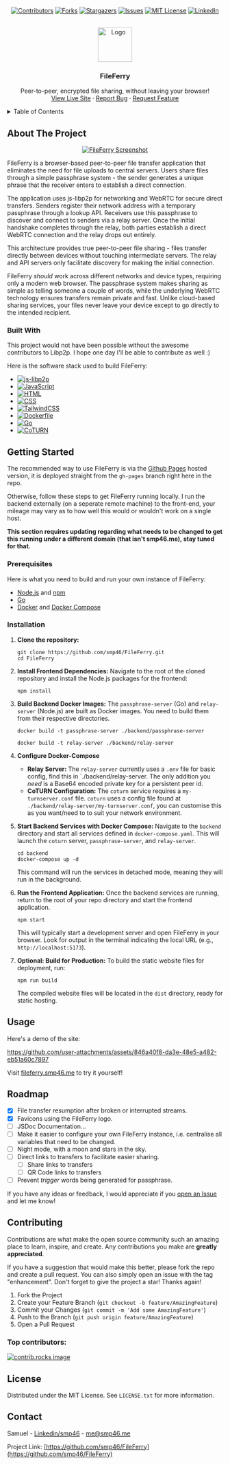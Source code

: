 <a id="readme-top"></a>

<div align="center">

[![Contributors][contributors-shield]][contributors-url]
[![Forks][forks-shield]][forks-url]
[![Stargazers][stars-shield]][stars-url]
[![Issues][issues-shield]][issues-url]
[![MIT License][license-shield]][license-url]
[![LinkedIn][linkedin-shield]][linkedin-url]

</div>



<!-- PROJECT LOGO -->
<br />
<div align="center">
  <a href="https://github.com/smp46/FileFerry">
    <img src="public/favicon/favicon-96x96.png" alt="Logo" width="80" height="80">
  </a>

  <h3 align="center">FileFerry</h3>

  <p align="center">
    Peer-to-peer, encrypted file sharing, without leaving your browser!
    <br />
    <a href="https://fileferry.smp46.me">View Live Site</a>
    &middot;
    <a href="https://github.com/smp46/FileFerry/issues/new?labels=bug&template=bug-report---.md">Report Bug</a>
    &middot;
    <a href="https://github.com/smp46/FileFerry/issues/new?labels=enhancement&template=feature-request---.md">Request Feature</a>
  </p>
</div>



<!-- TABLE OF CONTENTS -->
<details>
  <summary>Table of Contents</summary>
  <ol>
    <li>
      <a href="#about-the-project">About The Project</a>
      <ul>
        <li><a href="#built-with">Built With</a></li>
      </ul>
    </li>
    <li>
      <a href="#getting-started">Getting Started</a>
      <ul>
        <li><a href="#prerequisites">Prerequisites</a></li>
        <li><a href="#installation">Installation</a></li>
      </ul>
    </li>
    <li><a href="#usage">Usage</a></li>
    <li><a href="#roadmap">Roadmap</a></li>
    <li><a href="#contributing">Contributing</a></li>
    <li><a href="#license">License</a></li>
    <li><a href="#contact">Contact</a></li>
  </ol>
</details>



<!-- ABOUT THE PROJECT -->
## About The Project

<div align="center">
	
[![FileFerry Screenshot][product-screenshot]](https://fileferry.smp46.me)

</div>

FileFerry is a browser-based peer-to-peer file transfer application that eliminates the need for file uploads to central servers. Users share files through a simple passphrase system - the sender generates a unique phrase that the receiver enters to establish a direct connection.

The application uses js-libp2p for networking and WebRTC for secure direct transfers. Senders register their network address with a temporary passphrase through a lookup API. Receivers use this passphrase to discover and connect to senders via a relay server. Once the initial handshake completes through the relay, both parties establish a direct WebRTC connection and the relay drops out entirely.

This architecture provides true peer-to-peer file sharing - files transfer directly between devices without touching intermediate servers. The relay and API servers only facilitate discovery for making the initial connection.

FileFerry *should* work across different networks and device types, requiring only a modern web browser. The passphrase system makes sharing as simple as telling someone a couple of words, while the underlying WebRTC technology ensures transfers remain private and fast. Unlike cloud-based sharing services, your files never leave your device except to go directly to the intended recipient.





### Built With

This project would not have been possible without the awesome contributors to Libp2p. I hope one day I'll be able to contribute as well :)

 Here is the software stack used to build FileFerry:

-   [![js-libp2p][js-libp2p]][js-libp2p-url]
-   [![JavaScript][JavaScript]][JavaScript-url]
-   [![HTML][HTML]][HTML-url]
-   [![CSS][CSS]][CSS-url]
-   [![TailwindCSS][TailwindCSS]][TailwindCSS-url]
-   [![Dockerfile][Dockerfile]][Dockerfile-url]
-   [![Go][Go]][Go-url]
-   [![CoTURN][CoTURN]][CoTURN-url]





<!-- GETTING STARTED -->

## Getting Started

The recommended way to use FileFerry is via the [Github Pages](https://fileferry.smp46.me) hosted version, it is deployed straight from the `gh-pages` branch right here in the repo.

Otherwise, follow these steps to get FileFerry running locally. I run the backend externally (on a seperate remote machine) to the front-end, your mileage may vary as to how well this would or wouldn't work on a single host.

**This section requires updating regarding what needs to be changed to get this running under a different domain (that isn't smp46.me), stay tuned for that.**

### Prerequisites

Here is what you need to build and run your own instance of FileFerry:
* [Node.js](https://nodejs.org/en/download/) and [npm](https://www.npmjs.com/get-npm)
* [Go](https://go.dev/doc/install)
* [Docker](https://docs.docker.com/get-docker/) and [Docker Compose](https://docs.docker.com/compose/install/)

### Installation

1.  **Clone the repository:**
    ```
    git clone https://github.com/smp46/FileFerry.git
    cd FileFerry
    ```

2.  **Install Frontend Dependencies:**
    Navigate to the root of the cloned repository and install the Node.js packages for the frontend:
    ```
    npm install
    ```

3.  **Build Backend Docker Images:**
    The `passphrase-server` (Go) and `relay-server` (Node.js) are built as Docker images. You need to build them from their respective directories.
    ```
    docker build -t passphrase-server ./backend/passphrase-server
    ```
        
    ```
    docker build -t relay-server ./backend/relay-server
    ```

4.  **Configure Docker-Compose**
    * **Relay Server:** The `relay-server` currently uses a `.env` file for basic config, find this in `./backend/relay-server. The only addition you *need* is a Base64 encoded private key for a persistent peer id.
    * **CoTURN Configuration:** The `coturn` service requires a `my-turnserver.conf` file. `coturn` uses a config file found at `./backend/relay-server/my-turnserver.conf`, you can customise this as you want/need to to suit your network environment. 

5.  **Start Backend Services with Docker Compose:**
    Navigate to the `backend` directory and start all services defined in `docker-compose.yaml`. This will launch the `coturn` server, `passphrase-server`, and `relay-server`.
    ```
    cd backend
    docker-compose up -d
    ```
    This command will run the services in detached mode, meaning they will run in the background.

6.  **Run the Frontend Application:**
    Once the backend services are running, return to the root of your repo directory and start the frontend application.
    ```
    npm start
    ```
    This will typically start a development server and open FileFerry in your browser. Look for output in the terminal indicating the local URL (e.g., `http://localhost:5173`).

7.  **Optional: Build for Production:**
    To build the static website files for deployment, run:
    ```
    npm run build
    ```
    The compiled website files will be located in the `dist` directory, ready for static hosting.





<!-- USAGE EXAMPLES -->
## Usage

Here's a demo of the site:

https://github.com/user-attachments/assets/846a40f8-da3e-48e5-a482-eb51a60c7897

Visit [fileferry.smp46.me](https://fileferry.smp46.me) to try it yourself!




<!-- ROADMAP -->
## Roadmap

- [x] File transfer resumption after broken or interrupted streams.
- [x] Favicons using the FileFerry logo.
- [ ] JSDoc Documentation... 
- [ ] Make it easier to configure your own FileFerry instance, i.e. centralise all variables that need to be changed. 
- [ ] Night mode, with a moon and stars in the sky.
- [ ] Direct links to transfers to facilitate easier sharing.
	- [ ] Share links to transfers
	- [ ] QR Code links to transfers
 - [ ] Prevent *trigger* words being generated for passphrase. 

If you have any ideas or feedback, I would appreciate if you [open an Issue](https://github.com/smp46/FileFerry/issues/new?labels=enhancement&template=feature-request---.md") and let me know!





<!-- CONTRIBUTING -->
## Contributing

Contributions are what make the open source community such an amazing place to learn, inspire, and create. Any contributions you make are **greatly appreciated**.

If you have a suggestion that would make this better, please fork the repo and create a pull request. You can also simply open an issue with the tag "enhancement".
Don't forget to give the project a star! Thanks again!

1. Fork the Project
2. Create your Feature Branch (`git checkout -b feature/AmazingFeature`)
3. Commit your Changes (`git commit -m 'Add some AmazingFeature'`)
4. Push to the Branch (`git push origin feature/AmazingFeature`)
5. Open a Pull Request

### Top contributors:

<a href="https://github.com/smp46/FileFerry/graphs/contributors">
  <img src="https://contrib.rocks/image?repo=smp46/FileFerry" alt="contrib.rocks image" />
</a>





<!-- LICENSE -->
## License

Distributed under the MIT License. See `LICENSE.txt` for more information.





<!-- CONTACT -->
## Contact

Samuel - [Linkedin/smp46](https://www.linkedin.com/in/smp46/) - me@smp46.me

Project Link: [https://github.com/smp46/FileFerry](https://github.com/smp46/FileFerry)





<!-- MARKDOWN LINKS & IMAGES -->
<!-- https://www.markdownguide.org/basic-syntax/#reference-style-links -->
[contributors-shield]: https://img.shields.io/github/contributors/smp46/FileFerry.svg?style=for-the-badge
[contributors-url]: https://github.com/smp46/FileFerry/graphs/contributors
[forks-shield]: https://img.shields.io/github/forks/smp46/FileFerry.svg?style=for-the-badge
[forks-url]: https://github.com/smp46/FileFerry/network/members
[stars-shield]: https://img.shields.io/github/stars/smp46/FileFerry.svg?style=for-the-badge
[stars-url]: https://github.com/smp46/FileFerry/stargazers
[issues-shield]: https://img.shields.io/github/issues/smp46/FileFerry.svg?style=for-the-badge
[issues-url]: https://github.com/smp46/FileFerry/issues
[license-shield]: https://img.shields.io/github/license/smp46/FileFerry?style=for-the-badge
[license-url]: https://github.com/smp46/FileFerry
[linkedin-shield]: https://img.shields.io/badge/-LinkedIn-black.svg?style=for-the-badge&logo=linkedin&colorB=555
[linkedin-url]: https://linkedin.com/in/smp46
[product-screenshot]: public/screenshot.png
[js-libp2p]: https://img.shields.io/badge/js--libp2p-9400D3?style=for-the-badge&logo=ipfs&logoColor=white
[js-libp2p-url]: https://github.com/libp2p/js-libp2p
[JavaScript]: https://img.shields.io/badge/JavaScript-F7DF1E?style=for-the-badge&logo=javascript&logoColor=black
[JavaScript-url]: https://developer.mozilla.org/en-US/docs/Web/JavaScript
[HTML]: https://img.shields.io/badge/HTML5-E34F26?style=for-the-badge&logo=html5&logoColor=white
[HTML-url]: https://developer.mozilla.org/en-US/docs/Web/HTML
[Go]: https://img.shields.io/badge/Go-00ADD8?style=for-the-badge&logo=go&logoColor=white
[Go-url]: https://go.dev/
[CSS]: https://img.shields.io/badge/CSS-1572B6?style=for-the-badge&logo=css3&logoColor=white
[CSS-url]: https://developer.mozilla.org/en-US/docs/Web/CSS
[TailwindCSS]: https://img.shields.io/badge/Tailwind_CSS-38B2AC?style=for-the-badge&logo=tailwind-css&logoColor=white 
[TailwindCSS-url]: https://tailwindcss.com/
[Dockerfile]: https://img.shields.io/badge/Dockerfile-384D54?style=for-the-badge&logo=docker&logoColor=white
[Dockerfile-url]: https://docs.docker.com/engine/reference/builder/
[CoTURN]: https://img.shields.io/badge/CoTURN-4A4A4A?style=for-the-badge&logo=generic&logoColor=white 
[CoTURN-url]: https://github.com/coturn/coturn
